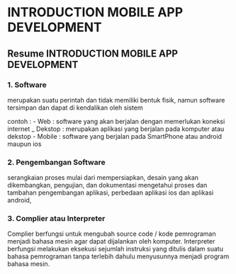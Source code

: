 # INTRODUCTION MOBILE APP DEVELOPMENT

## Resume INTRODUCTION MOBILE APP DEVELOPMENT


### 1. Software
merupakan suatu perintah dan tidak memiliki bentuk fisik, namun software
tersimpan dan dapat di kendalikan oleh sistem

contoh : 
        - Web : software yang akan berjalan dengan memerlukan koneksi internet
        _ Dekstop : merupakan aplikasi yang berjalan pada komputer atau dekstop
        - Mobile : software yang berjalan pada SmartPhone atau android maupun ios

### 2. Pengembangan Software
serangkaian proses mulai dari mempersiapkan,
desain yang akan dikembangkan, pengujian, dan dokumentasi
mengetahui proses dan tambahan pengembangan aplikasi,
perbedaan aplikasi ios dan aplikasi android,

### 3. Complier atau Interpreter
Complier berfungsi untuk mengubah source code / kode pemrograman menjadi bahasa mesin agar dapat dijalankan oleh komputer.
Interpreter berfungsi melakukan eksekusi sejumlah instruksi yang ditulis dalam suatu bahasa pemrograman tanpa terlebih dahulu menyusunnya menjadi program bahasa mesin.
